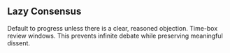 ## Lazy Consensus

Default to progress unless there is a clear, reasoned objection. Time-box review windows. This prevents infinite debate while preserving meaningful dissent.


